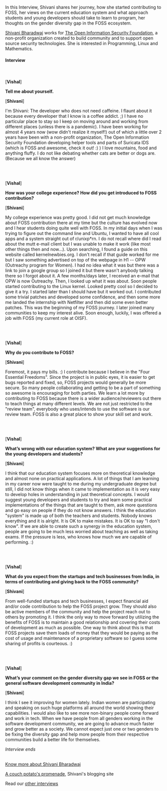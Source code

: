 In this Interview, Shivani shares her journey, how she started contributing to FOSS, her views on the current education system and what approach students and young developers should take to learn to program, her thoughts on the gender diversity gap in the FOSS ecosystem.

[Shivani Bharadwaj](https://about.me/shivani.bhardwaj) works for [The Open Information Security Foundation](https://oisf.net/), a non-profit organization created to build community and to support open source security technologies. She is interested in Programming, Linux and Mathematics. 

#### Interview
<br><br>
[**Vishal**]

**Tell me about yourself.**

[**Shivani**]

I'm Shivani: The developer who does not need caffeine. I flaunt about it because every developer that
I know is a coffee addict. ;) I have no particular place to stay so I keep on moving around and working from different places (unless there is a pandemic). I have been working for almost 4 years now (wow didn't realize it myself!)
out of which a little over 2 years have been with a non-profit organization, The Open Information Security
Foundation developing helper tools and parts of Suricata IDS (which is FOSS and awesome, check it out! :) )
I love mountains, food and anything fluffy. I do not like debating whether cats are better or dogs are.
(Because we all know the answer)

<br><br>

[**Vishal**]

**How was your college experience? How did you get introduced to FOSS contribution?**

[**Shivani**]


My college experience was pretty good. I did not get much knowledge about FOSS contribution there at my
time but the culture has evolved now and I hear students doing quite well with FOSS.
In my initial days when I was trying to figure out the command line and Ubuntu, I wanted to have all cool apps
and a system straight out of r/unixp*rn. I do not recall where did I read about the mutt e-mail client but I
was unable to make it work (like most other things then and now...). Upon searching, I found a guide on this
website called kernelnewbies.org. I don't recall if that guide worked for me but I saw something advertised on
top of the webpage in H1 -- OPW (Outreachy program for Women). I had no idea what it was but there
was a link to join a google group so I joined it but there wasn't anybody talking there so I forgot about it.
A few months/days later, I received an e-mail that OPW is now Outreachy. Then, I looked up what it was about.
Soon people started contributing to the Linux kernel. Looked pretty cool so I decided to give it a try. I started later
than I should have but it worked out. I contributed some trivial patches and developed some confidence, and then
some more me landed the internship with Netfilter and then did some even better patches. This was the
beginning of my FOSS journey. I later joined many communities to keep my interest alive. Soon enough, luckily, I was
offered a job with FOSS (my current role at OISF).

<br><br>

[**Vishal**]

**Why do you contribute to FOSS?**

[**Shivani**]

Foremost, it pays my bills. :) I contribute because I believe in the "Four Essential Freedoms". Since the project
is in public eyes, it is easier to get bugs reported and fixed, so, FOSS projects would generally be more secure.
So many people collaborating and getting to be a part of something so awesome is encouraging for both parties.
We learn a lot more by contributing to FOSS because there is a wider audience/reviewers out there to teach things
at many different levels. We are not just restricted to the "review team", everybody who uses/intends to use the
software is our review team. FOSS is also a great place to show your skill set and work.

<br><br>

[**Vishal**]

**What’s wrong with our education system? What are your suggestions for the young developers and students?**

[**Shivani**]

I think that our education system focuses more on theoretical knowledge and almost none on practical applications.
A lot of things that I am learning in my career now were taught to me during my undergraduate degree but still, I did
not know things when it came to implementation as it is very easy to develop holes in understanding in just theoretical
concepts.
I would suggest young developers and students to try and learn some practical implementations of the things that are
taught to them, ask more questions and go easy on people if they do not know answers.
I think the education "system" is made up of both the teachers and students. Nobody knows everything and it is alright.
It is OK to make mistakes. It is OK to say "I don't know". If we are able to create such a synergy in the education
system, people are going to be much less worried about teaching as well as taking exams. If the pressure is less,
who knows how much we are capable of performing. :)

<br><br>

[**Vishal**]

**What do you expect from the startups and tech businesses from India, in terms of contributing and giving back to the FOSS community?**

[**Shivani**]

From well-funded startups and tech businesses, I expect financial aid and/or code contribution to help the FOSS
project grow. They should also be active members of the community and help the project reach out to others by promoting it. I think the only way to move forward by utilizing the benefits of FOSS is to maintain a good relationship and covering their costs of development as much as possible.
One way to think about this is that FOSS projects save them loads of money that they would be paying as the cost
of usage and maintenance of a proprietary software so I guess some sharing of profits is courteous. :)

<br><br>

[**Vishal**]

**What’s your comment on the gender diversity gap we see in FOSS or the general software development community in India?**

[**Shivani**]

I think I see it improving for women lately. Indian women are participating and speaking on such huge platforms all around the
world showing their capabilities. I would also like to see more non-binary people come forward and work in tech. When we have
people from all genders working in the software development community, we are going to advance much faster and grow better
as a society.
We cannot expect just one or two genders to be fixing the diversity gap and help more people from their respective communities
build a better life for themselves.

*Interview ends*
<br><br>

[Know more about Shivani Bharadwaj](https://about.me/shivani.bhardwaj)

[A couch potato's promenade](https://unixia.wordpress.com/), Shivani's blogging site

Read our [other interviews](https://fossunited.org/blog/interview)
<br><br>
